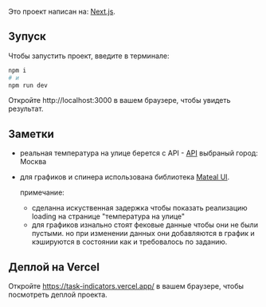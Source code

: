 Это проект написан на: [Next.js](https://nextjs.org/).

## Зупуск

Чтобы запустить проект, введите в терминале:

```bash
npm i
# и
npm run dev
```
Откройте http://localhost:3000 в вашем браузере, чтобы увидеть результат.

## Заметки

- реальная температура на улице берется с API - [API](https://openweathermap.org/) выбраный город: Москва
- для графиков и спинера использована библиотека [Mateal UI](https://mui.com/).
  
  примечание:
  - сделанна искуcтвенная задержка чтобы показать реализацию loading на странице "температура на улице"
  - для графиков изнально стоят фековые данные чтобы они не были пустыми. но при изменении данных они добавляются в график и кэшируются в состоянии как и требовалось по заданию.

## Деплой на Vercel

Откройте  https://task-indicators.vercel.app/ в вашем браузере, чтобы посмотреть деплой проекта.
